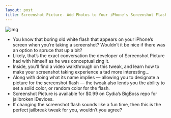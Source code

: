 ```yaml
---
layout: post
title: Screenshot Picture- Add Photos to Your iPhone's Screenshot Flash
---
```

![img](http://media.idownloadblog.com/wp-content/uploads/2011/09/Screenshot-Picture.png)
* You know that boring old white flash that appears on your iPhone’s screen when you’re taking a screenshot? Wouldn’t it be nice if there was an option to spruce that up a bit?
* Likely, that’s the exact conversation the developer of Screenshot Picture had with himself as he was conceptualizing it.
* Inside, you’ll find a video walkthrough on this tweak, and learn how to make your screenshot taking experience a tad more interesting…
* Along with doing what its name implies — allowing you to designate a picture for the screenshot flash — the tweak also lends you the ability to set a solid color, or random color for the flash.
* Screenshot Picture is available for $0.99 on Cydia’s BigBoss repo for jailbroken iDevices.
* If changing the screenshot flash sounds like a fun time, then this is the perfect jailbreak tweak for you, wouldn’t you agree?

